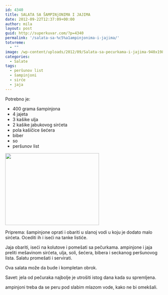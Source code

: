 ```yaml
---
id: 4340
title: SALATA SA ŠAMPINjONIMA I JAJIMA
date: 2012-09-22T12:37:09+00:00
author: mila
layout: post
guid: http://superkuvar.com/?p=4340
permalink: '/salata-sa-%c5%a1ampinjonima-i-jajima/'
totvreme:
  - ""
image: /wp-content/uploads/2012/09/Salata-sa-pecurkama-i-jajima-940x198.jpg
categories:
  - Salate
tags:
  - peršunov list
  - šampinjoni
  - sirće
  - jaja
---
```

Potrebno je:

  * 400 grama šampinjona
  * 4 jajeta
  * 3 kašike ulja
  * 2 kašike jabukovog sirćeta
  * pola kašičice šećera
  * biber
  * so
  * peršunov list

<img class="alignnone size-medium wp-image-4341" title="Salata sa pecurkama i jajima" src="//superkuvar.com/wp-content/uploads/2012/09/Salata-sa-pecurkama-i-jajima-e1348207281464-300x229.jpg" alt="" width="300" height="229" /> 

Priprema: šampinjone oprati i obariti u slanoj vodi u koju je dodato malo sirćeta. Ocediti ih i iseći na tanke listiće.

Jaja obariti, iseći na kolutove i pomešati sa pečurkama.  ampinjone i jaja preliti mešavinom sirćeta, ulja, soli, šećera, bibera i seckanog peršunovog lista. Salatu promešati i servirati.

Ova salata može da bude i kompletan obrok.

Savet: jela od pečuraka najbolje je utrošiti istog dana kada su spremljena.

 ampinjoni treba da se peru pod slabim mlazom vode, kako ne bi omekšali.
